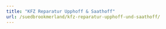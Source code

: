 ```yaml
---
title: "KFZ Reparatur Upphoff & Saathoff"
url: /suedbrookmerland/kfz-reparatur-upphoff-und-saathoff/
---
```

